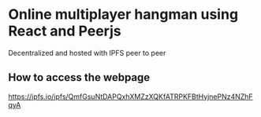 # Online multiplayer hangman using React and Peerjs
Decentralized and hosted with IPFS peer to peer

## How to access the webpage
https://ipfs.io/ipfs/QmfGsuNtDAPQxhXMZzXQKfATRPKFBtHyjnePNz4NZhFqyA



